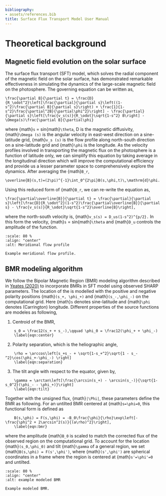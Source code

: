 ```yaml
---
bibliography:
- assets/references.bib
title: Surface Flux Transport Model User Manual
---
```


# Theoretical background

## Magnetic field evolution on the solar surface

The surface flux transport (SFT) model, which solves the radial
component of the magnetic field on the solar surface, has demonstrated
remarkable effectiveness in simulating the dynamics of the large-scale
magnetic field on the photosphere. The governing equation can be written
as,

```{math}
\frac{\partial B}{\partial t} = \frac{D}{R_\odot^2}\left[\frac{\partial}{\partial s}\left((1-s^2)\frac{\partial B}{\partial s}\right) + \frac{1}{1-s^2}\frac{\partial^2B}{\partial\phi^2}\right] - \frac{\partial}{\partial s}\left[\frac{v_s(s)}{R_\odot}\sqrt{1-s^2} B\right] - \Omega(s)\frac{\partial B}{\partial\phi}
```

where {math}`s` = sin{math}`\theta`, D is the magnetic diffusivity, {math}`\Omega (s)`
is the angular velocity in east-west direction on a sine-latitude grid,
{math}`v_s (s)` is the flow profile along north-south direction on a
sine-latitude grid and {math}`\phi` is the longitude. As the velocity profiles
involved in transporting the magnetic flux on the photosphere is a
function of latitude only, we can simplify this equation by taking
average in the longitudinal direction which will improve the
computational efficiency and provide us a lesser parameter space to
comprehensively explore the dynamics. After averaging the {math}`B_r`,
```{math}
\overline{B}(s,t)=(2\pi)^{-1}\int_0^{2\pi}B(s,\phi,t)\,\mathrm{d}\phi.
```
Using this reduced form of {math}`B_r`, we can re-write the 
equation as,
```{math}
\frac{\partial\overline{B}}{\partial t} = \frac{\partial}{\partial s}\left[\frac{D}{R_\odot^2}(1-s^2)\frac{\partial\overline{B}}{\partial s} - \frac{v_s(s)}{R_\odot}\sqrt{1-s^2}\overline{B}\right],
```
where the north-south velocity is, {math}`v_s(s) = D_us(1-s^2)^{p/2}.` In
this form the velocity, {math}`s` = sin{math}`\theta` and {math}`D_u` controls the
amplitude of the function.

```{figure} MC_flow.png
:scale: 80 %
:align: "center"
:alt: Meridional flow profile

Example meridional flow profile.
```

## BMR modeling algorithm

We follow the Bipolar Magnetic Region (BMR) modeling algorithm described in [Yeates (2020)](https://doi.org/10.1007/s11207-020-01688-y) to incorporate BMRs in SFT model using observed SHARP parameters. The location of the is modelled with the positive and negative polarity positions {math}`(s_+, \phi_+)` and {math}`(s_-,\phi_-)` on the computational grid. Here {math}`s` denotes sine-latitude and {math}`\phi` denotes (Carrington) longitude. Different properties of the source functions are modeles as following,

1. Centroid of the BMR,

```{math}
    s_0 = \frac12(s_+ + s_-),\qquad \phi_0 = \frac12(\phi_+ + \phi_-)
    \label{eqn:center}
``` 
2. Polarity separation, which is the heliographic angle,

```{math}
    \rho = \arccos\left[s_+s_- + \sqrt{1-s_+^2}\sqrt{1 - s_-^2}\cos(\phi_+-\phi_-) \right]
    \label{eqn:separation}
```
3. The tilt angle with respect to the equator, given by,

```{math}
    \gamma = \arctan\left[\frac{\arcsin(s_+) - \arcsin(s_-)}{\sqrt{1-s_0^2}(\phi_- - \phi_+)}\right]
    \label{eqn:tilt}
```

Together with the unsigned flux, {math}`|\Phi|`, these parameters define the
BMR as following. For an untilted BMR centered at
{math}`s=\phi=0`, this functional form is defined as
```{math}
    B(s,\phi) = F(s,\phi) = -B_0\frac{\phi}{\rho}\exp\left[-\frac{\phi^2 + 2\arcsin^2(s)}{(a\rho)^2}\right],
    \label{eqn:bmr}
```
where the amplitude {math}`B_0` is scaled to match the
corrected flux of the observed region on the computational grid. To
account for the location {math}`(s_0,\phi_0)` and tilt {math}`\gamma` of a general
region, we set {math}`B(s,\phi) = F(s',\phi')`, where {math}`(s',\phi')` are
spherical coordinates in a frame where the region is centered at
{math}`s'=\phi'=0` and untilted.

```{figure} example_bmr.png
:scale: 80 %
:align: "center"
:alt: example modeled BMR

Example modeled BMR.
```